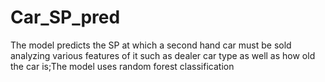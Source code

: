 # Car_SP_pred
The model predicts the SP at which a second hand car must be sold analyzing various features of it such as dealer car type as well as how old the car is;The model uses random forest classification
